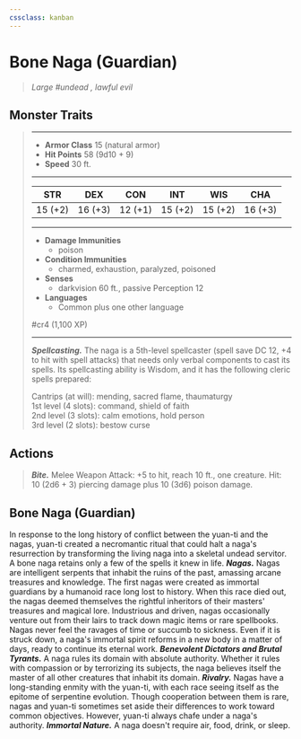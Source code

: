 ```yaml
---
cssclass: kanban
---
```


# Bone Naga (Guardian)
>*Large #undead , lawful evil*
## Monster Traits
>___
>- **Armor Class** 15 (natural armor)
>- **Hit Points** 58 (9d10 + 9)
>- **Speed** 30 ft.
>___
>|STR|DEX|CON|INT|WIS|CHA|
>|:---:|:---:|:---:|:---:|:---:|:---:|
>|15 (+2)|16 (+3)|12 (+1)|15 (+2)|15 (+2)|16 (+3)|
>___
>- **Damage Immunities**
>	 - poison
>- **Condition Immunities**
>	 - charmed, exhaustion, paralyzed, poisoned
>- **Senses**
>	 - darkvision 60 ft., passive Perception 12
>- **Languages**
>	 - Common plus one other language
>
> #cr4 (1,100 XP)
>___
>***Spellcasting.*** The naga is a 5th-level spellcaster (spell save DC 12, +4 to hit with spell attacks) that needs only verbal components to cast its spells. Its spellcasting ability is Wisdom, and it has the following cleric spells prepared:  
>
>Cantrips (at will): mending, sacred flame, thaumaturgy  
>1st level (4 slots): command, shield of faith  
>2nd level (3 slots): calm emotions, hold person  
>3rd level (2 slots): bestow curse  
>
## Actions
>***Bite.*** Melee Weapon Attack: +5 to hit, reach 10 ft., one creature. Hit: 10 (2d6 + 3) piercing damage plus 10 (3d6) poison damage.
## Bone Naga (Guardian)
In response to the long history of conflict between the yuan-ti and the nagas, yuan-ti created a necromantic ritual that could halt a naga's resurrection by transforming the living naga into a skeletal undead servitor. A bone naga retains only a few of the spells it knew in life.
***Nagas.*** Nagas are intelligent serpents that inhabit the ruins of the past, amassing arcane treasures and knowledge.
The first nagas were created as immortal guardians by a humanoid race long lost to history. When this race died out, the nagas deemed themselves the rightful inheritors of their masters' treasures and magical lore. Industrious and driven, nagas occasionally venture out from their lairs to track down magic items or rare spellbooks.
Nagas never feel the ravages of time or succumb to sickness. Even if it is struck down, a naga's immortal spirit reforms in a new body in a matter of days, ready to continue its eternal work.
***Benevolent Dictators and Brutal Tyrants.***  A naga rules its domain with absolute authority. Whether it rules with compassion or by terrorizing its subjects, the naga believes itself the master of all other creatures that inhabit its domain.
***Rivalry.***  Nagas have a long-standing enmity with the yuan-ti, with each race seeing itself as the epitome of serpentine evolution. Though cooperation between them is rare, nagas and yuan-ti sometimes set aside their differences to work toward common objectives. However, yuan-ti always chafe under a naga's authority.
***Immortal Nature.***  A naga doesn't require air, food, drink, or sleep.